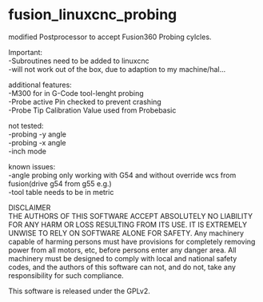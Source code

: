 # fusion_linuxcnc_probing

modified Postprocessor to accept Fusion360 Probing cylcles.

Important:  
-Subroutines need to be added to linuxcnc  
-will not work out of the box, due to adaption to my machine/hal...  

additional features:  
-M300 for in G-Code tool-lenght probing  
-Probe active Pin checked to prevent crashing  
-Probe Tip Calibration Value used from Probebasic  


not tested:  
-probing -y angle  
-probing -x angle  
-inch mode

known issues:  
-angle probing only working with G54 and without override wcs from fusion(drive g54 from g55 e.g.)  
-tool table needs to be in metric


DISCLAIMER  
THE AUTHORS OF THIS SOFTWARE ACCEPT ABSOLUTELY NO LIABILITY FOR ANY HARM OR LOSS RESULTING FROM ITS USE. IT IS EXTREMELY UNWISE TO RELY ON SOFTWARE ALONE FOR SAFETY. Any machinery capable of harming persons must have provisions for completely removing power from all motors, etc, before persons enter any danger area. All machinery must be designed to comply with local and national safety codes, and the authors of this software can not, and do not, take any responsibility for such compliance.

This software is released under the GPLv2.
